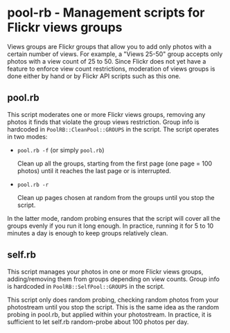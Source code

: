 # pool-rb - Management scripts for Flickr views groups

Views groups are Flickr groups that allow you to add only photos with a certain number of views. For example, a "Views 25-50" group accepts only photos with a view count of 25 to 50. Since Flickr does not yet have a feature to enforce view count restrictions, moderation of views groups is done either by hand or by Flickr API scripts such as this one.

## pool.rb

This script moderates one or more Flickr views groups, removing any photos it finds that violate the group views restriction. Group info is hardcoded in `PoolRB::CleanPool::GROUPS` in the script. The script operates in two modes:

* `pool.rb -f` (or simply `pool.rb`)

    Clean up all the groups, starting from the first page (one page = 100 photos) until it reaches the last page or is interrupted.

* `pool.rb -r`

    Clean up pages chosen at random from the groups until you stop the script.

In the latter mode, random probing ensures that the script will cover all the groups evenly if you run it long enough. In practice, running it for 5 to 10 minutes a day is enough to keep groups relatively clean.

## self.rb

This script manages your photos in one or more Flickr views groups, adding/removing them from groups depending on view counts. Group info is hardcoded in `PoolRB::SelfPool::GROUPS` in the script.

This script only does random probing, checking random photos from your photostream until you stop the script. This is the same idea as the random probing in pool.rb, but applied within your photostream. In practice, it is sufficient to let self.rb random-probe about 100 photos per day.

<!-- vim:set tw=0: -->
